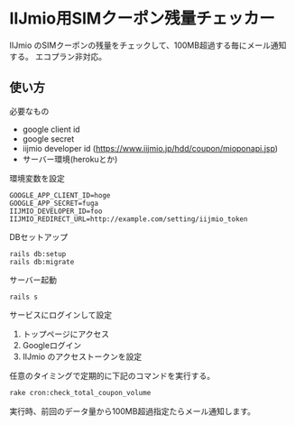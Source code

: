 # IIJmio用SIMクーポン残量チェッカー

IIJmio のSIMクーポンの残量をチェックして、100MB超過する毎にメール通知する。
エコプラン非対応。

## 使い方

必要なもの

- google client id
- google secret
- iijmio developer id (https://www.iijmio.jp/hdd/coupon/mioponapi.jsp)
- サーバー環境(herokuとか)

環境変数を設定

```
GOOGLE_APP_CLIENT_ID=hoge
GOOGLE_APP_SECRET=fuga
IIJMIO_DEVELOPER_ID=foo
IIJMIO_REDIRECT_URL=http://example.com/setting/iijmio_token
```

DBセットアップ

```
rails db:setup
rails db:migrate
```

サーバー起動

```
rails s
```

サービスにログインして設定

1. トップページにアクセス
2. Googleログイン
3. IIJmio のアクセストークンを設定


任意のタイミングで定期的に下記のコマンドを実行する。

```sh
rake cron:check_total_coupon_volume
```

実行時、前回のデータ量から100MB超過指定たらメール通知します。
